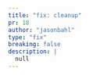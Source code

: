 ```yaml
---
title: "fix: cleanup"
pr: 18
author: "jasonbahl"
type: "fix"
breaking: false
description: |
  null
---
```

